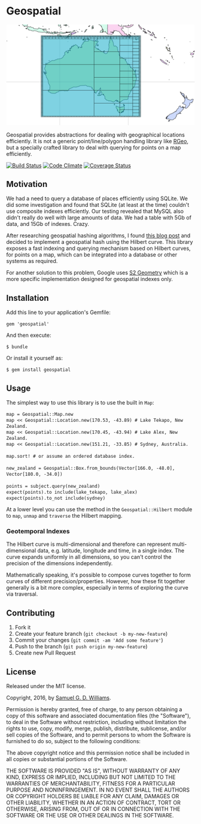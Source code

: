 # Geospatial

![Australia Hilbert Curve](australia.png?raw=true "Australia Hilbert Curve Visualisation")

Geospatial provides abstractions for dealing with geographical locations efficiently. It is not a generic point/line/polygon handling library like [RGeo](https://github.com/rgeo/rgeo), but a specially crafted library to deal with querying for points on a map efficiently.

[![Build Status](https://secure.travis-ci.org/ioquatix/geospatial.svg)](http://travis-ci.org/ioquatix/geospatial)
[![Code Climate](https://codeclimate.com/github/ioquatix/geospatial.svg)](https://codeclimate.com/github/ioquatix/geospatial)
[![Coverage Status](https://coveralls.io/repos/ioquatix/geospatial/badge.svg)](https://coveralls.io/r/ioquatix/geospatial)

## Motivation

We had a need to query a database of places efficiently using SQLite. We did some investigation and found that SQLite (at least at the time) couldn't use composite indexes efficiently. Our testing revealed that MySQL also didn't really do well with large amounts of data. We had a table with 5Gb of data, and 15Gb of indexes. Crazy.

After researching geospatial hashing algorithms, I found [this blog post](http://blog.notdot.net/2009/11/Damn-Cool-Algorithms-Spatial-indexing-with-Quadtrees-and-Hilbert-Curves) and decided to implement a geospatial hash using the Hilbert curve. This library exposes a fast indexing and querying mechanism based on Hilbert curves, for points on a map, which can be integrated into a database or other systems as required.

For another solution to this problem, Google uses [S2 Geometry](http://blog.christianperone.com/2015/08/googles-s2-geometry-on-the-sphere-cells-and-hilbert-curve/) which is a more specific implementation designed for geospatial indexes only.

## Installation

Add this line to your application's Gemfile:

	gem 'geospatial'

And then execute:

	$ bundle

Or install it yourself as:

	$ gem install geospatial

## Usage

The simplest way to use this library is to use the built in `Map`:

	map = Geospatial::Map.new
	map << Geospatial::Location.new(170.53, -43.89) # Lake Tekapo, New Zealand.
	map << Geospatial::Location.new(170.45, -43.94) # Lake Alex, New Zealand.
	map << Geospatial::Location.new(151.21, -33.85) # Sydney, Australia.

	map.sort! # or assume an ordered database index.

	new_zealand = Geospatial::Box.from_bounds(Vector[166.0, -48.0], Vector[180.0, -34.0])

	points = subject.query(new_zealand)
	expect(points).to include(lake_tekapo, lake_alex)
	expect(points).to_not include(sydney)

At a lower level you can use the method in the `Geospatial::Hilbert` module to `map`, `unmap` and `traverse` the Hilbert mapping.

### Geotemporal Indexes

The Hilbert curve is multi-dimensional and therefore can represent multi-dimensional data, e.g. latitude, longitude and time, in a single index. The curve expands uniformly in all dimensions, so you can't control the precision of the dimensions independently.

Mathematically speaking, it's possible to compose curves together to form curves of different precision/properties. However, how these fit together generally is a bit more complex, especially in terms of exploring the curve via traversal.

## Contributing

1. Fork it
2. Create your feature branch (`git checkout -b my-new-feature`)
3. Commit your changes (`git commit -am 'Add some feature'`)
4. Push to the branch (`git push origin my-new-feature`)
5. Create new Pull Request

## License

Released under the MIT license.

Copyright, 2016, by [Samuel G. D. Williams](http://www.codeotaku.com/samuel-williams).

Permission is hereby granted, free of charge, to any person obtaining a copy
of this software and associated documentation files (the "Software"), to deal
in the Software without restriction, including without limitation the rights
to use, copy, modify, merge, publish, distribute, sublicense, and/or sell
copies of the Software, and to permit persons to whom the Software is
furnished to do so, subject to the following conditions:

The above copyright notice and this permission notice shall be included in
all copies or substantial portions of the Software.

THE SOFTWARE IS PROVIDED "AS IS", WITHOUT WARRANTY OF ANY KIND, EXPRESS OR
IMPLIED, INCLUDING BUT NOT LIMITED TO THE WARRANTIES OF MERCHANTABILITY,
FITNESS FOR A PARTICULAR PURPOSE AND NONINFRINGEMENT. IN NO EVENT SHALL THE
AUTHORS OR COPYRIGHT HOLDERS BE LIABLE FOR ANY CLAIM, DAMAGES OR OTHER
LIABILITY, WHETHER IN AN ACTION OF CONTRACT, TORT OR OTHERWISE, ARISING FROM,
OUT OF OR IN CONNECTION WITH THE SOFTWARE OR THE USE OR OTHER DEALINGS IN
THE SOFTWARE.
